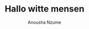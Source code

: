 ---
title: "Hallo witte mensen"
author: "Anousha Nzume"
isbn: "946298414X"
isbn13: "9789462984141"
rating: "3"
publisher: "Amsterdam University Press"
pages: "140"
publishYear: "2017"
read: "2019"
goodreads_id: "34677179"
---